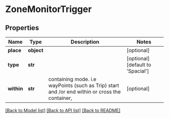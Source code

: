 # ZoneMonitorTrigger

## Properties
Name | Type | Description | Notes
------------ | ------------- | ------------- | -------------
**place** | **object** |  | [optional] 
**type** | **str** |  | [optional] [default to 'Spacial']
**within** | **str** | containing mode. i.e wayPoints (such as Trip) start and /or end within or cross the container, | [optional] 

[[Back to Model list]](../README.md#documentation-for-models) [[Back to API list]](../README.md#documentation-for-api-endpoints) [[Back to README]](../README.md)


